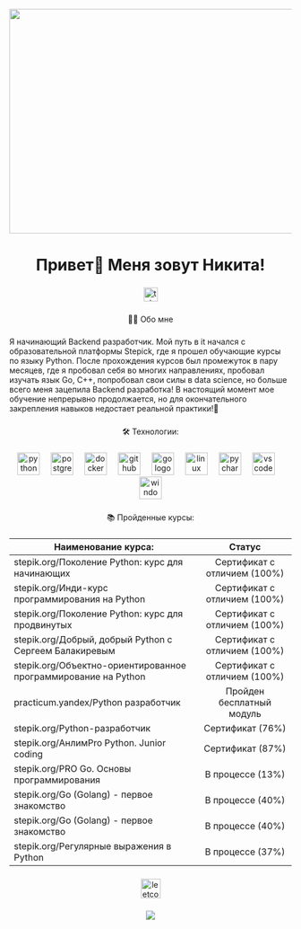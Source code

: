 <br clear="both">

<div align="center">
  <img height="400" width="600" src="https://raw.githubusercontent.com/abhisheknaiidu/abhisheknaiidu/master/code.gif"  />
</div>

###

<h1 align="center">Привет👋 Меня зовут Никита!</h1>

###

<div align="center">
  <a href="https://t.me/nikell26171" target="_blank">
    <img src="https://img.shields.io/static/v1?message=Telegram&logo=telegram&label=&color=2CA5E0&logoColor=white&labelColor=&style=for-the-badge" height="25" alt="telegram logo"  />
  </a>
</div>

###

<div align="center">👩‍💻  Обо мне</h3>

###

<p align="left">Я начинающий Backend разработчик. Мой путь в it начался с образовательной платформы Stepick, где я прошел обучающие курсы по языку Python. После прохождения курсов был промежуток в пару месяцев, где я пробовал себя во многих направлениях, пробовал изучать язык Go, C++, попробовал свои силы в data science, но больше всего меня зацепила Backend разработка! В настоящий момент мое обучение непрерывно продолжается, но для окончательного закрепления навыков недостает реальной практики!🔭<br></p>

###

<div align="center">🛠 Технологии:</h3>

###

<div align="center">
  <img src="https://skillicons.dev/icons?i=py" height="40" alt="python logo"  />
  <img width="12" />
  <img src="https://skillicons.dev/icons?i=postgres" height="40" alt="postgresql logo"  />
  <img width="12" />
  <img src="https://skillicons.dev/icons?i=docker" height="40" alt="docker logo"  />
  <img width="12" />
  <img src="https://skillicons.dev/icons?i=github" height="40" alt="github logo"  />
  <img width="12" />
  <img src="https://skillicons.dev/icons?i=go" height="40" alt="go logo"  />
  <img width="12" />
  <img src="https://skillicons.dev/icons?i=linux" height="40" alt="linux logo"  />
  <img width="12" />
  <img src="https://skillicons.dev/icons?i=pycharm" height="40" alt="pycharm logo"  />
  <img width="12" />
  <img src="https://skillicons.dev/icons?i=vscode" height="40" alt="vscode logo"  />
  <img width="12" />
  <img src="https://skillicons.dev/icons?i=windows" height="40" alt="windows logo"  />
  
</div>

### 

<div align="center">📚 Пройденные курсы:</h3>

### 

| Наименование курса:                                             | Статус                       |
| ----------------------------------------------------------------|:----------------------------:|
| stepik.org/Поколение Python: курс для начинающих                | Сертификат с отличием (100%) |
| stepik.org/Инди-курс программирования на Python                 | Сертификат с отличием (100%) |
| stepik.org/Поколение Python: курс для продвинутых               | Сертификат с отличием (100%) |
| stepik.org/Добрый, добрый Python с Сергеем Балакиревым          | Сертификат с отличием (100%) |
| stepik.org/Объектно-ориентированное программирование на Python  | Сертификат с отличием (100%) |
| practicum.yandex/Python разработчик                             | Пройден бесплатный модуль    |
| stepik.org/Python-разработчик                                   | Сертификат            (76%)  |
| stepik.org/АнлимPro Python. Junior coding                       | Сертификат            (87%)  |
| stepik.org/PRO Go. Основы программирования                      | В процессе            (13%)  |
| stepik.org/Go (Golang) - первое знакомство                      | В процессе            (40%)  |
| stepik.org/Go (Golang) - первое знакомство                      | В процессе            (40%)  |
| stepik.org/Регулярные выражения в Python                        | В процессе            (37%)  |

### 

<div align="center">
  <a href="https://leetcode.com/nikitanikell567593" target="_blank">
    <img src="https://github.com/blackcater/blackcater/raw/main/images/social-leetcode.svg" height="35" alt="leetcode logo"  />
  </a>
</div>

###

<div align="center">
  <a href="https://github.com/NikitaNikell" alt="https://github.com/NikitaNikell"><img src="https://img.shields.io/static/v1?style=for-the-badge&label=CREATED%20BY&message=NikitaNikell&color=000000">
  </a>
</div>

###

<!--
**NikitaNikell/NikitaNikell** is a ✨ _special_ ✨ repository because its `README.md` (this file) appears on your GitHub profile.

Here are some ideas to get you started:

- 🔭 I’m currently working on ...
- 🌱 I’m currently learning ...
- 👯 I’m looking to collaborate on ...
- 🤔 I’m looking for help with ...
- 💬 Ask me about ...
- 📫 How to reach me: ...
- 😄 Pronouns: ...
- ⚡ Fun fact: ...
-->
